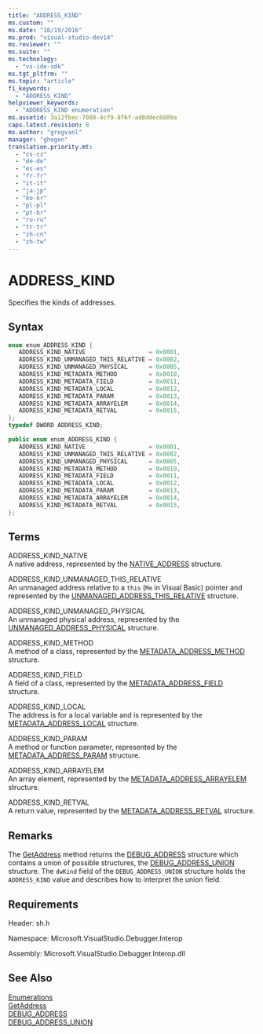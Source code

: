 ```yaml
---
title: "ADDRESS_KIND"
ms.custom: ""
ms.date: "10/19/2016"
ms.prod: "visual-studio-dev14"
ms.reviewer: ""
ms.suite: ""
ms.technology: 
  - "vs-ide-sdk"
ms.tgt_pltfrm: ""
ms.topic: "article"
f1_keywords: 
  - "ADDRESS_KIND"
helpviewer_keywords: 
  - "ADDRESS_KIND enumeration"
ms.assetid: 3a12fbec-7088-4cf9-8f6f-ad8ddec6009a
caps.latest.revision: 8
ms.author: "gregvanl"
manager: "ghogen"
translation.priority.mt: 
  - "cs-cz"
  - "de-de"
  - "es-es"
  - "fr-fr"
  - "it-it"
  - "ja-jp"
  - "ko-kr"
  - "pl-pl"
  - "pt-br"
  - "ru-ru"
  - "tr-tr"
  - "zh-cn"
  - "zh-tw"
---
```

# ADDRESS_KIND
Specifies the kinds of addresses.  
  
## Syntax  
  
```cpp  
enum enum_ADDRESS_KIND {  
   ADDRESS_KIND_NATIVE                  = 0x0001,  
   ADDRESS_KIND_UNMANAGED_THIS_RELATIVE = 0x0002,  
   ADDRESS_KIND_UNMANAGED_PHYSICAL      = 0x0005,  
   ADDRESS_KIND_METADATA_METHOD         = 0x0010,  
   ADDRESS_KIND_METADATA_FIELD          = 0x0011,  
   ADDRESS_KIND_METADATA_LOCAL          = 0x0012,  
   ADDRESS_KIND_METADATA_PARAM          = 0x0013,  
   ADDRESS_KIND_METADATA_ARRAYELEM      = 0x0014,  
   ADDRESS_KIND_METADATA_RETVAL         = 0x0015,  
};  
typedef DWORD ADDRESS_KIND;  
```  
  
```c#  
public enum enum_ADDRESS_KIND {  
   ADDRESS_KIND_NATIVE                  = 0x0001,  
   ADDRESS_KIND_UNMANAGED_THIS_RELATIVE = 0x0002,  
   ADDRESS_KIND_UNMANAGED_PHYSICAL      = 0x0005,  
   ADDRESS_KIND_METADATA_METHOD         = 0x0010,  
   ADDRESS_KIND_METADATA_FIELD          = 0x0011,  
   ADDRESS_KIND_METADATA_LOCAL          = 0x0012,  
   ADDRESS_KIND_METADATA_PARAM          = 0x0013,  
   ADDRESS_KIND_METADATA_ARRAYELEM      = 0x0014,  
   ADDRESS_KIND_METADATA_RETVAL         = 0x0015,  
};  
```  
  
## Terms  
 ADDRESS_KIND_NATIVE  
 A native address, represented by the [NATIVE_ADDRESS](../extensibility-debugger-reference/native_address.md) structure.  
  
 ADDRESS_KIND_UNMANAGED_THIS_RELATIVE  
 An unmanaged address relative to a `this` (`Me` in Visual Basic) pointer and represented by the [UNMANAGED_ADDRESS_THIS_RELATIVE](../extensibility-debugger-reference/unmanaged_address_this_relative.md) structure.  
  
 ADDRESS_KIND_UNMANAGED_PHYSICAL  
 An unmanaged physical address, represented by the [UNMANAGED_ADDRESS_PHYSICAL](../extensibility-debugger-reference/unmanaged_address_physical.md) structure.  
  
 ADDRESS_KIND_METHOD  
 A method of a class, represented by the [METADATA_ADDRESS_METHOD](../extensibility-debugger-reference/metadata_address_method.md) structure.  
  
 ADDRESS_KIND_FIELD  
 A field of a class, represented by the [METADATA_ADDRESS_FIELD](../extensibility-debugger-reference/metadata_address_field.md) structure.  
  
 ADDRESS_KIND_LOCAL  
 The address is for a local variable and is represented by the [METADATA_ADDRESS_LOCAL](../extensibility-debugger-reference/metadata_address_local.md) structure.  
  
 ADDRESS_KIND_PARAM  
 A method or function parameter, represented by the [METADATA_ADDRESS_PARAM](../extensibility-debugger-reference/metadata_address_param.md) structure.  
  
 ADDRESS_KIND_ARRAYELEM  
 An array element, represented by the [METADATA_ADDRESS_ARRAYELEM](../extensibility-debugger-reference/metadata_address_arrayelem.md) structure.  
  
 ADDRESS_KIND_RETVAL  
 A return value, represented by the [METADATA_ADDRESS_RETVAL](../extensibility-debugger-reference/metadata_address_retval.md) structure.  
  
## Remarks  
 The [GetAddress](../extensibility-debugger-reference/idebugaddress--getaddress.md) method returns the [DEBUG_ADDRESS](../extensibility-debugger-reference/debug_address.md) structure which contains a union of possible structures, the [DEBUG_ADDRESS_UNION](../extensibility-debugger-reference/debug_address_union.md) structure. The `dwKind` field of the `DEBUG_ADDRESS_UNION` structure holds the `ADDRESS_KIND` value and describes how to interpret the union field.  
  
## Requirements  
 Header: sh.h  
  
 Namespace: Microsoft.VisualStudio.Debugger.Interop  
  
 Assembly: Microsoft.VisualStudio.Debugger.Interop.dll  
  
## See Also  
 [Enumerations](../extensibility-debugger-reference/enumerations--visual-studio-debugging-.md)   
 [GetAddress](../extensibility-debugger-reference/idebugaddress--getaddress.md)   
 [DEBUG_ADDRESS](../extensibility-debugger-reference/debug_address.md)   
 [DEBUG_ADDRESS_UNION](../extensibility-debugger-reference/debug_address_union.md)